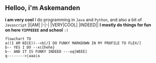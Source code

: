 ## Helloo, i'm Askemanden
__i am very cool__
I do programming in `Java` and `Python`, and also a bit of `Javascript`
|I|AM|
|-|-|
|VERY|COOL|
|INDEED||
**I mostly do things for fun on here** __**`YIPPEEEE`**__
__and school__ `:(`
```mermaid
flowchart TD
a((I AM NICE))-->b[/I DO FUNKY MARKDOWN IN MY PROFILE TO FLEX/]
b-- YES I DO --xc{hehe}
b-- AND IT IS FUNKY INDEED ---oq[WEEE]
q-------->|aaa|a
```
<!---
Askemanden/Askemanden is a ✨ special ✨ repository because its `README.md` (this file) appears on your GitHub profile.
You can click the Preview link to take a look at your changes.
--->
